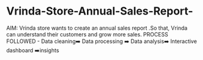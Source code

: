 # Vrinda-Store-Annual-Sales-Report-
AIM: Vrinda store wants to create an annual sales report .So that, Vrinda can understand their customers and grow more sales.  PROCESS FOLLOWED - Data cleaning➡️ Data processing ➡️ Data analysis➡️ Interactive dashboard ➡️insights
